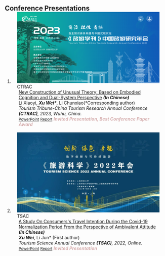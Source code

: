 <h2 id="Conference Presentations" style="margin: 2px 0px -15px;">Conference Presentations</h2>

<div class="publications">
<ol class="bibliography">


<li>
<div class="pub-row">

  <div class="col-sm-3 abbr" style="position: relative;padding-right: 15px;padding-left: 15px;">
    <img src="assets/img/CTRAC.png" class="teaser img-fluid z-depth-1">
    <abbr class="badge">CTRAC</abbr>
  </div>

  <div class="col-sm-9" style="position: relative;padding-right: 15px;padding-left: 20px;">
    <div class="title"><a href="assets/files/CTRAC2023.pdf" target="_blank">New Construction of Unusual Theory: Based on Embodied Cognition and Dual-System Perspective</a> <strong><i style>(In Chinese)</i></strong></div>
    <div class="author">Li Xiaoyi, <strong><i style>Xu Wei*</I></strong>, Li Chunxiao(*Corresponding author)</div>
    <div class="periodical"><em>Tourism Tribune-China Tourism Research Annual Conference <strong>(CTRAC)</strong>, 2023, Wuhu, China.</em></div>
    <div class="links">
      <a href="assets/files/TenHave2023.pdf" class="btn btn-sm z-depth-0" role="button" target="_blank" style="font-size:12px;">PowerPoint</a>
      <a href="https://mp.weixin.qq.com/s/ZO0a-QIA47QLMtl-o705OA" class="btn btn-sm z-depth-0" role="button" target="_blank" style="font-size:12px;">Report</a>
      <!-- <a href="https://pypi.org/project/KTensors/" class="btn btn-sm z-depth-0" role="button" target="_blank" style="font-size:12px;">Package</a> -->
      <!-- <a href="assets/files/TTH Program.pdf" class="btn btn-sm z-depth-0" role="button" target="_blank" style="font-size:12px;">Program</a> -->
      <strong><i style="color:#D6AFAF">Invited Presentation, Best Conference Paper Award</I></strong>
    </div>
  </div>
</div>
</li>
  
<br>


<li>
<div class="pub-row">

  <div class="col-sm-3 abbr" style="position: relative;padding-right: 15px;padding-left: 15px;">
    <img src="assets/img/TSAC.png" class="teaser img-fluid z-depth-1">
    <abbr class="badge">TSAC</abbr>
  </div>

  <div class="col-sm-9" style="position: relative;padding-right: 15px;padding-left: 20px;">
    <div class="title"><a href="assets/files/TSAC2022.pdf" target="_blank">A Study On Consumers's Travel Intention During the Covid-19 Normalization Period From the Perspective of Ambivalent Attitude</a> <strong><i style>(In Chinese)</i></strong></div>
    <div class="author"><strong><i style>Xu Wei</i></strong>, Li Jun* (First author)</div>
    <div class="periodical"><em>Tourism Science Annual Conference <strong>(TSAC)</strong>, 2022, Online.</em></div>
    <div class="links">
      <a href="assets/files/TenHave2023.pdf" class="btn btn-sm z-depth-0" role="button" target="_blank" style="font-size:12px;">PowerPoint</a>
      <a href="http://lykx.sitsh.edu.cn/CN/column/item63.shtml" class="btn btn-sm z-depth-0" role="button" target="_blank" style="font-size:12px;">Report</a>
      <!-- <a href="https://pypi.org/project/KTensors/" class="btn btn-sm z-depth-0" role="button" target="_blank" style="font-size:12px;">Package</a> -->
      <!-- <a href="assets/files/TTH Program.pdf" class="btn btn-sm z-depth-0" role="button" target="_blank" style="font-size:12px;">Program</a> -->
      <strong><i style="color:#D6AFAF">Invited Presentation</i></strong>
    </div>
  </div>
</div>
</li>
  
<br>


</ol>
</div>

